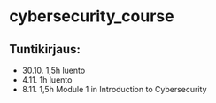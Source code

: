 # cybersecurity_course

## Tuntikirjaus:
- 30.10. 1,5h luento
- 4.11. 1h luento
- 8.11. 1,5h Module 1 in Introduction to Cybersecurity
